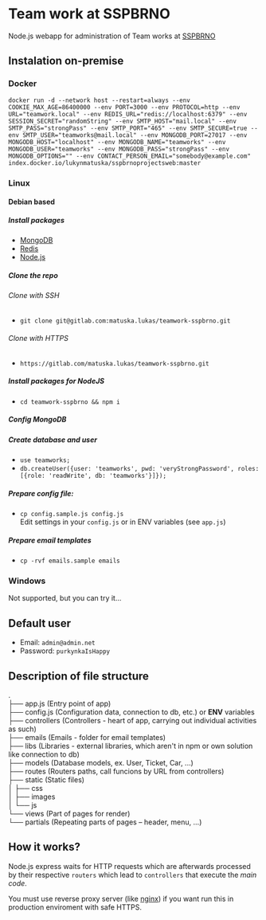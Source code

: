 # Team work at SSPBRNO
Node.js webapp for administration of Team works at [SSPBRNO](https://sspbrno.cz)

## Instalation on-premise
### Docker
```docker run -d --network host --restart=always --env COOKIE_MAX_AGE=86400000 --env PORT=3000 --env PROTOCOL=http --env URL="teamwork.local" --env REDIS_URL="redis://localhost:6379" --env SESSION_SECRET="randomString" --env SMTP_HOST="mail.local" --env SMTP_PASS="strongPass" --env SMTP_PORT="465" --env SMTP_SECURE=true --env SMTP_USER="teamworks@mail.local" --env MONGODB_PORT=27017 --env MONGODB_HOST="localhost" --env MONGODB_NAME="teamworks" --env MONGODB_USER="teamworks" --env MONGODB_PASS="strongPass" --env MONGODB_OPTIONS="" --env CONTACT_PERSON_EMAIL="somebody@example.com" index.docker.io/lukynmatuska/sspbrnoprojectsweb:master```

### Linux
#### Debian based
##### Install packages
- [MongoDB](https://docs.mongodb.com/manual/tutorial/install-mongodb-on-debian/)
- [Redis](https://redis.io/download)
- [Node.js](https://nodejs.org/en/download/package-manager/)
##### Clone the repo
###### Clone with SSH
- ```git clone git@gitlab.com:matuska.lukas/teamwork-sspbrno.git```
###### Clone with HTTPS
- ```https://gitlab.com/matuska.lukas/teamwork-sspbrno.git```
##### Install packages for NodeJS
- ```cd teamwork-sspbrno && npm i```
##### Config MongoDB
##### Create database and user
- ```use teamworks;```
- ```db.createUser({user: 'teamworks', pwd: 'veryStrongPassword', roles: [{role: 'readWrite', db: 'teamworks'}]});```
##### Prepare config file:
- ```cp config.sample.js config.js```  
Edit settings in your `config.js` or in ENV variables (see `app.js`)
##### Prepare email templates
- ```cp -rvf emails.sample emails```  

### Windows
Not supported, but you can try it...

## Default user
- Email: ```admin@admin.net```
- Password: ```purkynkaIsHappy```

## Description of file structure
.  
├── app.js (Entry point of app)  
├── config.js (Configuration data, connection to db, etc.) or **ENV** variables  
├── controllers (Controllers - heart of app, carrying out individual activities as such)  
├── emails (Emails - folder for email templates)  
├── libs (Libraries - external libraries, which aren't in npm or own solution like connection to db)  
├── models (Database models, ex. User, Ticket, Car, ...)  
├── routes (Routers paths, call funcions by URL from controllers)  
├── static (Static files)  
│   ├── css  
│   ├── images  
│   └── js  
└── views (Part of pages for render)  
    └── partials (Repeating parts of pages – header, menu, ...)  

## How it works?
Node.js express waits for HTTP requests which are afterwards processed by their respective `routers` which lead to `controllers` that execute the *main code*.

You must use reverse proxy server (like [nginx](https://www.nginx.com/)) if you want run this in production enviroment with safe HTTPS.
